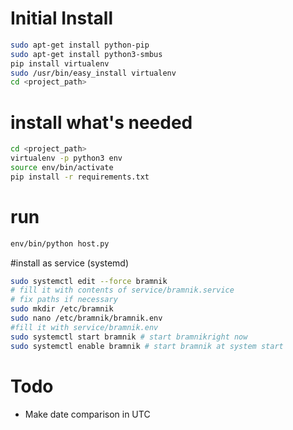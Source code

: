 
# Initial Install
```bash
sudo apt-get install python-pip
sudo apt-get install python3-smbus
pip install virtualenv
sudo /usr/bin/easy_install virtualenv
cd <project_path>
```

# install what's needed
```bash
cd <project_path>
virtualenv -p python3 env
source env/bin/activate
pip install -r requirements.txt
```

# run

```bash
env/bin/python host.py
```

#install as service (systemd)

```bash
sudo systemctl edit --force bramnik
# fill it with contents of service/bramnik.service
# fix paths if necessary
sudo mkdir /etc/bramnik
sudo nano /etc/bramnik/bramnik.env
#fill it with service/bramnik.env
sudo systemctl start bramnik # start bramnikright now
sudo systemctl enable bramnik # start bramnik at system start
```


# Todo
* Make date comparison in UTC
